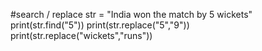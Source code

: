 #search / replace
str = "India won the match by 5 wickets"
print(str.find("5"))
print(str.replace("5","9"))
print(str.replace("wickets","runs"))
